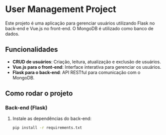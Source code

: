 
# User Management Project

Este projeto é uma aplicação para gerenciar usuários utilizando Flask no back-end e Vue.js no front-end. O MongoDB é utilizado como banco de dados.

## Funcionalidades

- **CRUD de usuários**: Criação, leitura, atualização e exclusão de usuários.
- **Vue.js para o front-end**: Interface interativa para gerenciar os usuários.
- **Flask para o back-end**: API RESTful para comunicação com o MongoDB.

## Como rodar o projeto

### Back-end (Flask)

1. Instale as dependências do back-end:
   ```bash
   pip install -r requirements.txt
